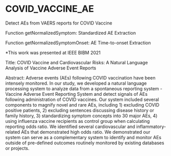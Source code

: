 # COVID_VACCINE_AE
Detect AEs from VAERS reports for COVID Vaccine

Function getNormalizedSymptom: Standardized AE Extraction

Function getNormalizedSymptomOnset: AE Time-to-onset Extraction

*This work was presented at IEEE BIBM 2021

Title: COVID Vaccine and Cardiovascular Risks: A Natural Language Analysis of Vaccine Adverse Event Reports

Abstract: Adverse events (AEs) following COVID vaccination have been intensely monitored. In our study, we developed a natural language processing system to analyze data from a spontaneous reporting system - Vaccine Adverse Event Reporting System and detect signals of AEs following administration of COVID vaccines. Our system included several components to magnify novel and rare AEs, including 1) excluding COVID positive patients, 2) excluding sentences discussing disease history or family history, 3) standardizing symptom concepts into 30 major AEs, 4) using influenza vaccine recipients as control group when calculating reporting odds ratio. We identified several cardiovascular and inflammatory-related AEs that demonstrated high odds ratio. We demonstrated our system can serve as a complementary system to identify and monitor AEs outside of pre-defined outcomes routinely monitored by existing databases or projects.
